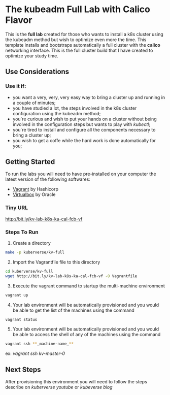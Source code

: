 # The kubeadm Full Lab with Calico Flavor

This is the **full lab** created for those who wants to install a k8s cluster using the kubeadm method but wish to optimize even more the time. This template installs and bootstraps automatically a full cluster with the **calico** networking interface. This is the full cluster build that I have created to optimize your study time.

## Use Considerations ##

### Use it if: ###

- you want a very, very, very easy way to bring a cluster up and running in a couple of minutes;
- you have studied a lot, the steps involved in the k8s cluster configuration using the kubeadm method;
- you´re curious and wish to put your hands on a cluster without being involved in the configuration steps but wants to play with _kubectl_;
- you´re tired to install and configure all the components necessary to bring a cluster up;
- you wish to get a coffe while the hard work is done automatically for you;

## Getting Started ##

To run the labs you will need to have pre-installed on your computer the latest version of the following softwares:

- [Vagrant](www.vagrantup.com) by Hashicorp
- [Virtualbox](virtualbox.org) by Oracle

### Tiny URL ###

http://bit.ly/kv-lab-k8s-ka-cal-fcb-vf


### Steps To Run ###

1. Create a directory
```bash
make -p kuberverse/kv-full
```

2. Import the Vagrantfile file to this directory

```bash
cd kuberverse/kv-full
wget http://bit.ly/kv-lab-k8s-ka-cal-fcb-vf -O Vagrantfile
```

3. Execute the vagrant command to startup the multi-machine environment

```bash
vagrant up
````

4. Your lab environment will be automatically provisioned and you would be able to get the list of the machines using the command

```bash
vagrant status
````

5. Your lab environment will be automatically provisioned and you would be able to access the shell of any of the machines using the command

```bash
vagrant ssh **_machine-name_**
```

ex: _vagrant ssh kv-master-0_

## Next Steps ##

After provisioning this environment you will need to follow the steps describe on _kuberverse youtube_ or _kubeverse blog_